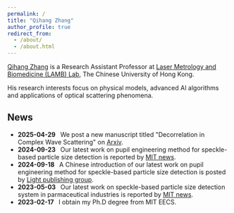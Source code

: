```yaml
---
permalink: /
title: "Qihang Zhang"
author_profile: true
redirect_from: 
  - /about/
  - /about.html
---
```

[Qihang Zhang](https://www.bme.cuhk.edu.hk/new/zhangqihang.php) is a Research Assistant Professor at [Laser Metrology and Biomedicine (LAMB) Lab](https://www.lambcuhk.org/), The Chinese University of Hong Kong. 

His research interests focus on physical models, advanced AI algorithms and applications of optical scattering phenomena. 

News
------
* **2025-04-29** &ensp;We post a new manuscript titled "Decorrelation in Complex Wave Scattering" on [Arxiv](https://arxiv.org/abs/2504.11330). 
* **2024-09-23** &ensp;Our latest work on pupil engineering method for speckle-based particle size detection is reported by [MIT news](https://news.mit.edu/2024/accelerating-particle-size-distribution-estimation-0923).
* **2024-09-18** &ensp;A Chinese introduction of our latest work on pupil engineering method for speckle-based particle size detection is posted by [Light publishing group](https://mp.weixin.qq.com/s/YL2DDHgCYVx53SHv4rY2mg).
* **2023-05-03** &ensp;Our latest work on speckle-based particle size detection system in parmaceutical industries is reported by [MIT news](https://news.mit.edu/2023/ai-based-estimator-manufacturing-medicine-0503).
* **2023-02-17** &ensp;I obtain my Ph.D degree from MIT EECS.

